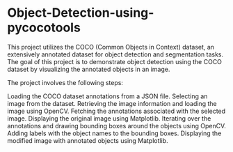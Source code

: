 # Object-Detection-using-pycocotools
This project utilizes the COCO (Common Objects in Context) dataset, an extensively annotated dataset for object detection and segmentation tasks. The goal of this project is to demonstrate object detection using the COCO dataset by visualizing the annotated objects in an image.

The project involves the following steps:

Loading the COCO dataset annotations from a JSON file.
Selecting an image from the dataset.
Retrieving the image information and loading the image using OpenCV.
Fetching the annotations associated with the selected image.
Displaying the original image using Matplotlib.
Iterating over the annotations and drawing bounding boxes around the objects using OpenCV.
Adding labels with the object names to the bounding boxes.
Displaying the modified image with annotated objects using Matplotlib.
